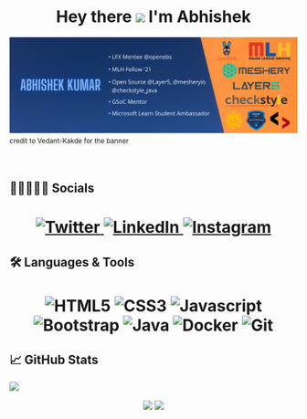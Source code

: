 <h1 align="center"> Hey there <img src="https://media.giphy.com/media/hvRJCLFzcasrR4ia7z/giphy.gif" width="28"> I'm Abhishek</h1>

<img align="center" src="Abhishek Banner -1.png">
<sub>credit to Vedant-Kakde for the banner</sub>

<!--
## 👨‍💻 About Me
<p align="center">My name is <b>Abhishek Kumar</b> and I am a Senior pursuing my Bachelor's in Computer Engineering from India. 🎓 Currently I'm a <b> <a href="https://lfx.linuxfoundation.org/tools/mentorship">LFX Mentee</a></b> at <a href="https://openebs.io">OpenEBS</a>. <br>Passionate about <b>Open Source</b> Contributor at [Layer5](https://layer5.io/), [Meshery](https://meshery.io/), [CheckStyle]() and [OpenEBS](https://openebs.io/). <br> I'm a [MLH Fellow](https://fellowship.mlh.io/) 2021 Batch and [Microsoft Learn Student Ambassador](https://studentambassadors.microsoft.com/).</p>
-->


<br />
<br />
<br />

## 👩🏼‍🤝‍🧑🏻 Socials

<h1 align = "center">
  
  <a href="https://twitter.com/Abhi_dev_dude" target="_blank"><img alt="Twitter" title="Twitter" src="https://img.shields.io/badge/-Twitter-1DA1F2?style=for-the-badge&logo=twitter&logoColor=white"/>
</a> <a href="https://www.linkedin.com/in/abhishek-kr09/" target="_blank"><img alt="LinkedIn" title="LinkedIn" src="https://img.shields.io/badge/LinkedIn-%230077B5.svg?&style=for-the-badge&logo=linkedin&logoColor=white"/>
</a> <a href="https://www.instagram.com/abhishek__qwerty/" target="_blank"><img alt="Instagram" title="Instagram" src="https://img.shields.io/badge/Instagram-E4405F?style=for-the-badge&logo=instagram&logoColor=white" />
</a>
</h1>

## 🛠 Languages & Tools 

<h1 align = "center">

![HTML5](https://img.shields.io/badge/HTML5-E34F26?style=for-the-badge&logo=html5&logoColor=white)
![CSS3](https://img.shields.io/badge/CSS3-1572B6?style=for-the-badge&logo=css3&logoColor=white)
![Javascript](https://img.shields.io/badge/JavaScript-323330?style=for-the-badge&logo=javascript&logoColor=F7DF1E)
![Bootstrap](https://img.shields.io/badge/-bootstrap-5448C8?style=for-the-badge&logo=bootstrap&logoColor=white)
![Java](https://img.shields.io/badge/-java-red?style=for-the-badge&logo=java&logoColor=black)
![Docker](https://img.shields.io/badge/-docker-0db7ed?style=for-the-badge&logo=docker&logoColor=white)
![Git](https://img.shields.io/badge/-git-F1502F?style=for-the-badge&logo=git&logoColor=white)

</h1>

## 📈 GitHub Stats

![](https://activity-graph.herokuapp.com/graph?username=Abhishek-kumar09&theme=dracula&hide_border=true)

<p align="center">
<img height="180em" src="https://github-readme-stats.vercel.app/api?username=Abhishek-kumar09&amp;show_icons=true&amp;theme=dracula&amp;include_all_commits=true&amp;count_private=true" style="max-width:100%;">

<img height="180em" style="max-width:100%;" src="https://github-readme-streak-stats.herokuapp.com?user=Abhishek-kumar09&theme=dracula">
 </p>


<!--
**Abhishek-kumar09/Abhishek-kumar09** is a ✨ _special_ ✨ repository because its `README.md` (this file) appears on your GitHub profile.

Here are some ideas to get you started:

- 🔭 I’m currently working on ...
- 🌱 I’m currently learning ...
- 👯 I’m looking to collaborate on ...
- 🤔 I’m looking for help with ...
- 💬 Ask me about ...
- 📫 How to reach me: ...
- 😄 Pronouns: ...
- ⚡ Fun fact: ...
-->
